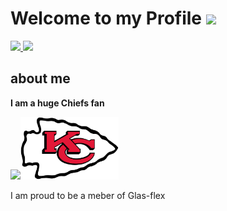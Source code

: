 # Welcome to my Profile ![](https://komarev.com/ghpvc/?username=ny-Diego-J&style=flat-square&label=Profile+views)

<!--Why are you reading this-->

<a href="https://www.microsoft.com">
<img src="https://img.shields.io/badge/Windows_11-0078d4?style=for-the-badge&logo=windows-11&logoColor=white" ></img>
</a>
<a href="https://archlinux.org">
<img src="https://img.shields.io/badge/Arch_Linux-1793D1?style=for-the-badge&logo=arch-linux&logoColor=white"></img>
</a>
<!--What are you doing with your Life?-->

## about me

**I am a huge Chiefs fan**

<img src="img/chiefs.avif" height="100px"><img src="img/Kansas_City_Chiefs_logo.svg.png" height="100px">

I am proud to be a meber of <a src="https://glas-flex.ch/ ">Glas-flex</a>

<!--if you read THIS YOU ARE ... a verry interesing person-->

